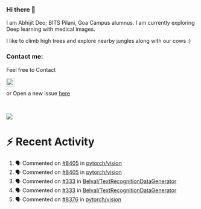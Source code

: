 ### Hi there 👋

I am Abhijit Deo; BITS Pilani, Goa Campus alumnus. I am currently exploring Deep learning with medical images.  


I like to climb high trees and explore nearby jungles along with our cows :)
### Contact me:

Feel free to Contact


[<img align="left" alt="Abhijit Deo | Gmail" width="22px" src="https://cdn.jsdelivr.net/npm/simple-icons@v3/icons/gmail.svg" />][gmail]
<br />


 or Open a new issue [here](https://github.com/abhi-glitchhg/abhi-glitchhg/issues)

[gmail]: mailto:f20190041@goa.bits-pilani.ac.in

<br>



![](https://komarev.com/ghpvc/?username=abhi-glitchhg&color=green)


# :zap: Recent Activity

<!--START_SECTION:activity-->
1. 🗣 Commented on [#8405](https://github.com/pytorch/vision/pull/8405#issuecomment-2097568567) in [pytorch/vision](https://github.com/pytorch/vision)
2. 🗣 Commented on [#8405](https://github.com/pytorch/vision/pull/8405#issuecomment-2093040448) in [pytorch/vision](https://github.com/pytorch/vision)
3. 🗣 Commented on [#333](https://github.com/Belval/TextRecognitionDataGenerator/pull/333#issuecomment-2058138525) in [Belval/TextRecognitionDataGenerator](https://github.com/Belval/TextRecognitionDataGenerator)
4. 🗣 Commented on [#333](https://github.com/Belval/TextRecognitionDataGenerator/pull/333#issuecomment-2058136967) in [Belval/TextRecognitionDataGenerator](https://github.com/Belval/TextRecognitionDataGenerator)
5. 🗣 Commented on [#8376](https://github.com/pytorch/vision/issues/8376#issuecomment-2055695650) in [pytorch/vision](https://github.com/pytorch/vision)
<!--END_SECTION:activity-->
